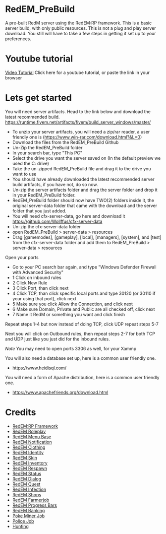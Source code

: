 # RedEM_PreBuild

A pre-built RedM server using the RedEM:RP framework. This is a basic server build, with only public resources.
This is not a plug and play server download. You still will have to take a few steps in getting it set up to your preferences.

# Youtube tutorial

[Video Tutorial](https://youtu.be/1Y0SLUre8BQ) Click here for a youtube tutorial, or paste the link in your browser

# Lets get started

You will need server artifacts. Head to the link below and download the latest recommended build.
https://runtime.fivem.net/artifacts/fivem/build_server_windows/master/

- To unzip your server artifacts, you will need a zip/rar reader, a user friendly one is (https://www.win-rar.com/download.html?&L=0)
- Download the files from the RedEM_PreBuild Github
- Un-Zip the RedEM_PreBuild folder
- In your search bar, type "This PC"
- Select the drive you want the server saved on (In the default preview we used the C: drive)
- Take the un-zipped RedEM_PreBuild file and drag it to the drive you want to use
- You should have already downloaded the latest recommended server build artifacts, if you have not, do so now.
- Un-zip the server artifacts folder and drag the server folder and drop it in your RedEM_PreBuild folder.
- RedEM_PreBuild folder should now have TWO(2) folders inside it, the original server-data folder that came with the download
  and the server folder that you just added.
- You will need cfx-server-data, go here and download it https://github.com/Wollffus/cfx-server-data
- Un-zip the cfx-server-data folder
- open RedEM_PreBuild > server-data > resources
- Drag [gamemodes], [gameplay], [local], [managers], [system], and [test] from the cfx-server-data folder and add them to RedEM_PreBuild > server-data > resources

Open your ports
 - Go to your PC search bar again, and type "Windows Defender Firewall with Advanced Security"
 - 1 Click on inbound rules
 - 2 Click New Rule
 - 3 Click Port, than click next
 - 4 Click TCP, than click specific local ports and type 30120 (or 30110 if your using that port), click next
 - 5 Make sure you click Allow the Connection, and click next
 - 6 Make sure Domain, Private and Public are all checked off, click next
 - 7 Name it RedM or something you want and click finish

Repeat steps 1-4 but now instead of doing TCP, click UDP
repeat steps 5-7

Next you will click on Outbound rules, then repeat steps 2-7 for both TCP and UDP just like you just did for the inbound rules.

*Note* You may need to open ports 3306 as well, for your Xammp

You will also need a database set up, here is a common user friendly one.
- https://www.heidisql.com/

You will need a form of Apache distribution, here is a common user friendly one.
- https://www.apachefriends.org/download.html


# Credits

- [RedEM:RP Framework](https://github.com/RedEM-RP)
- [RedEM Roleplay](https://github.com/RedEM-RP/redem_roleplay)
- [RedEM Menu Base](https://github.com/RedEM-RP/redemrp_menu_base)
- [RedEM Notification](https://github.com/Ktos93/redemrp_notification)
- [RedEM Clothing](https://github.com/RedEM-RP/redemrp_clothing)
- [RedEM Identity](https://github.com/RedEM-RP/redemrp_identity)
- [RedEM Skin](https://github.com/RedEM-RP/redemrp_skin)
- [RedEM Inventory](https://github.com/RedEM-RP/redemrp_inventory)
- [RedEM Respawn](https://github.com/RedEM-RP/redemrp_respawn)
- [RedEM Status](https://github.com/RedEM-RP/redemrp_status)
- [RedEM Dialog](https://github.com/RedEM-RP/redemrp_dialog)
- [RedEM Quest](https://github.com/RedEM-RP/redemrp_quests)
- [RedEM Infection](https://github.com/RedEM-RP/redemrp_infection)
- [RedEM Shops](https://github.com/RedEM-RP/redemrp_shops)
- [RedEM Farmerjob](https://github.com/RedEM-RP/redemrp_farmerjob)
- [RedEM Progress Bars](https://github.com/RedEM-RP/redemrp_progressbars)
- [RedEM Banking](https://github.com/Ktos93/redemrp_banking)
- [Poke Miner Job](https://github.com/PokeSer/poke_minerjob)
- [Police Job](https://github.com/mrlupo/ml_policejob)
- [Hunting](https://github.com/JuanDeag-dev/juan_hunting)
